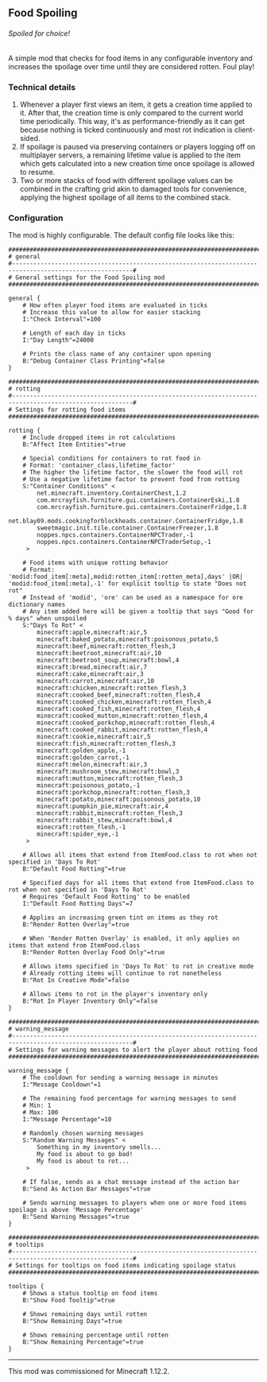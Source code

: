 ## Food Spoiling

###### Spoiled for choice!

A simple mod that checks for food items in any configurable inventory and increases the spoilage over time until they are considered rotten. Foul play!

### Technical details

1. Whenever a player first views an item, it gets a creation time applied to it. After that, the creation time is only compared to the current world time periodically. This way, it's as performance-friendly as it can get because nothing is ticked continuously and most rot indication is client-sided.
2. If spoilage is paused via preserving containers or players logging off on multiplayer servers, a remaining lifetime value is applied to the item which gets calculated into a new creation time once spoilage is allowed to resume.
3. Two or more stacks of food with different spoilage values can be combined in the crafting grid akin to damaged tools for convenience, applying the highest spoilage of all items to the combined stack.

### Configuration

The mod is highly configurable. The default config file looks like this:

```
##########################################################################################################
# general
#--------------------------------------------------------------------------------------------------------#
# General settings for the Food Spoiling mod
##########################################################################################################

general {
	# How often player food items are evaluated in ticks
	# Increase this value to allow for easier stacking
	I:"Check Interval"=100

	# Length of each day in ticks
	I:"Day Length"=24000

	# Prints the class name of any container upon opening
	B:"Debug Container Class Printing"=false
}

##########################################################################################################
# rotting
#--------------------------------------------------------------------------------------------------------#
# Settings for rotting food items
##########################################################################################################

rotting {
	# Include dropped items in rot calculations
	B:"Affect Item Entities"=true

	# Special conditions for containers to rot food in
	# Format: 'container_class,lifetime_factor'
	# The higher the lifetime factor, the slower the food will rot
	# Use a negative lifetime factor to prevent food from rotting
	S:"Container Conditions" <
		net.minecraft.inventory.ContainerChest,1.2
		com.mrcrayfish.furniture.gui.containers.ContainerEski,1.8
		com.mrcrayfish.furniture.gui.containers.ContainerFridge,1.8
		net.blay09.mods.cookingforblockheads.container.ContainerFridge,1.8
		sweetmagic.init.tile.container.ContainerFreezer,1.8
		noppes.npcs.containers.ContainerNPCTrader,-1
		noppes.npcs.containers.ContainerNPCTraderSetup,-1
	 >

	# Food items with unique rotting behavior
	# Format: 'modid:food_item[:meta],modid:rotten_item[:rotten_meta],days' |OR| 'modid:food_item[:meta],-1' for explicit tooltip to state "Does not rot"
	# Instead of 'modid', 'ore' can be used as a namespace for ore dictionary names
	# Any item added here will be given a tooltip that says "Good for % days" when unspoiled
	S:"Days To Rot" <
		minecraft:apple,minecraft:air,5
		minecraft:baked_potato,minecraft:poisonous_potato,5
		minecraft:beef,minecraft:rotten_flesh,3
		minecraft:beetroot,minecraft:air,10
		minecraft:beetroot_soup,minecraft:bowl,4
		minecraft:bread,minecraft:air,7
		minecraft:cake,minecraft:air,3
		minecraft:carrot,minecraft:air,10
		minecraft:chicken,minecraft:rotten_flesh,3
		minecraft:cooked_beef,minecraft:rotten_flesh,4
		minecraft:cooked_chicken,minecraft:rotten_flesh,4
		minecraft:cooked_fish,minecraft:rotten_flesh,4
		minecraft:cooked_mutton,minecraft:rotten_flesh,4
		minecraft:cooked_porkchop,minecraft:rotten_flesh,4
		minecraft:cooked_rabbit,minecraft:rotten_flesh,4
		minecraft:cookie,minecraft:air,5
		minecraft:fish,minecraft:rotten_flesh,3
		minecraft:golden_apple,-1
		minecraft:golden_carrot,-1
		minecraft:melon,minecraft:air,3
		minecraft:mushroom_stew,minecraft:bowl,3
		minecraft:mutton,minecraft:rotten_flesh,3
		minecraft:poisonous_potato,-1
		minecraft:porkchop,minecraft:rotten_flesh,3
		minecraft:potato,minecraft:poisonous_potato,10
		minecraft:pumpkin_pie,minecraft:air,4
		minecraft:rabbit,minecraft:rotten_flesh,3
		minecraft:rabbit_stew,minecraft:bowl,4
		minecraft:rotten_flesh,-1
		minecraft:spider_eye,-1
	 >

	# Allows all items that extend from ItemFood.class to rot when not specified in 'Days To Rot'
	B:"Default Food Rotting"=true

	# Specified days for all items that extend from ItemFood.class to rot when not specified in 'Days To Rot'
	# Requires 'Default Food Rotting' to be enabled
	I:"Default Food Rotting Days"=7

	# Applies an increasing green tint on items as they rot
	B:"Render Rotten Overlay"=true

	# When 'Render Rotten Overlay' is enabled, it only applies on items that extend from ItemFood.class
	B:"Render Rotten Overlay Food Only"=true

	# Allows items specified in 'Days To Rot' to rot in creative mode
	# Already rotting items will continue to rot nonetheless
	B:"Rot In Creative Mode"=false

	# Allows items to rot in the player's inventory only
	B:"Rot In Player Inventory Only"=false
}

##########################################################################################################
# warning_message
#--------------------------------------------------------------------------------------------------------#
# Settings for warning messages to alert the player about rotting food
##########################################################################################################

warning_message {
	# The cooldown for sending a warning message in minutes
	I:"Message Cooldown"=1

	# The remaining food percentage for warning messages to send
	# Min: 1
	# Max: 100
	I:"Message Percentage"=10

	# Randomly chosen warning messages
	S:"Random Warning Messages" <
		Something in my inventory smells...
		My food is about to go bad!
		My food is about to rot...
	 >

	# If false, sends as a chat message instead of the action bar
	B:"Send As Action Bar Messages"=true

	# Sends warning messages to players when one or more food items spoilage is above 'Message Percentage'
	B:"Send Warning Messages"=true
}

##########################################################################################################
# tooltips
#--------------------------------------------------------------------------------------------------------#
# Settings for tooltips on food items indicating spoilage status
##########################################################################################################

tooltips {
	# Shows a status tooltip on food items
	B:"Show Food Tooltip"=true

	# Shows remaining days until rotten
	B:"Show Remaining Days"=true

	# Shows remaining percentage until rotten
	B:"Show Remaining Percentage"=true
}
```

---

This mod was commissioned for Minecraft 1.12.2.